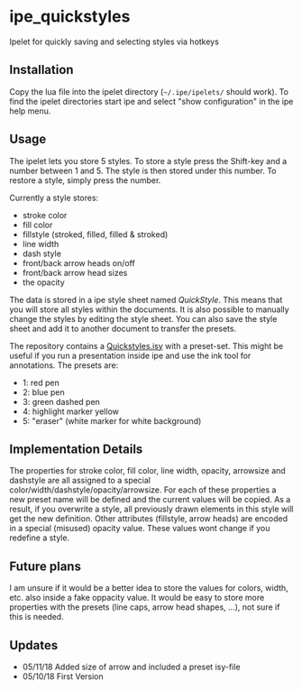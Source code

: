 # ipe_quickstyles
Ipelet for quickly saving and selecting styles via hotkeys

## Installation

Copy the lua file into the ipelet directory (`~/.ipe/ipelets/` should work). To find the ipelet directories start ipe and select "show configuration" in the ipe help menu.

## Usage

The ipelet lets you store 5 styles. To store a style press the Shift-key and a number between 1 and 5. The style is then stored under this number. To restore a style, simply press the number.

Currently a style stores:

- stroke color
- fill color
- fillstyle (stroked, filled, filled & stroked)
- line width
- dash style
- front/back arrow heads on/off
- front/back arrow head sizes
- the opacity

The data is stored in a ipe style sheet named *QuickStyle*. This means that you will store all styles within the documents. It is also possible to manually change the styles by editing the style sheet. You can also save the style sheet and add it to another document to transfer the presets. 

The repository contains a [Quickstyles.isy](stylefile) with a preset-set. This might be useful if you run a presentation inside ipe and use the ink tool for annotations. The presets are:

- 1: red pen
- 2: blue pen
- 3: green dashed pen
- 4: highlight marker yellow
- 5: "eraser" (white marker for white background)

## Implementation Details 

The properties for stroke color, fill color, line width, opacity, arrowsize and dashstyle are all assigned to a special color/width/dashstyle/opacity/arrowsize. For each of these properties a new preset name will be defined and the current values will be copied. As a result, if you overwrite a style, all previously drawn elements in this style will get the new definition. Other attributes (fillstyle, arrow heads) are encoded in a special (misused) opacity value. These values wont change if you redefine a style.

## Future plans

I am unsure if it would be a better idea to store the values for colors, width, etc. also inside a fake oppacity value. It would be easy to store more properties with the presets (line caps, arrow head shapes, ...), not sure if this is needed. 

## Updates

- 05/11/18 Added size of arrow and included a preset isy-file
- 05/10/18 First Version
